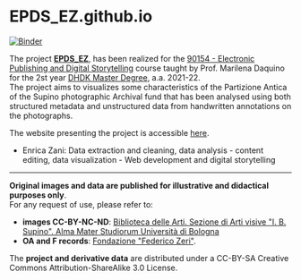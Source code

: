 # EPDS_EZ.github.io
<!--#[![Binder](https://mybinder.org/badge_logo.svg)](https://mybinder.org/v2/gh/enri-ca.github.io/EPDS_EZ/main)-->

[![Binder](https://mybinder.org/badge_logo.svg)](https://mybinder.org/v2/gh/enri-ca/EPDS_EZ/main)

The project <a href="https://enri-ca.github.io/EPDS_EZ/index.html" target="_blank"><b>EPDS_EZ</b></a>, has been realized for the <a href="https://www.unibo.it/it/didattica/insegnamenti/insegnamento/2021/443749" target="_blank">90154 - Electronic Publishing and Digital Storytelling</a> course taught by Prof. Marilena Daquino for the 2st year <a href="https://corsi.unibo.it/2cycle/DigitalHumanitiesKnowledge" target="_blank">DHDK Master Degree</a>, a.a. 2021-22.<br>
The project aims to visualizes some characteristics of the Partizione Antica of the Supino photographic Archival fund that has been analysed using both structured metadata and unstructured data from handwritten annotations on the photographs.
<br>

The website presenting the project is accessible [here](https://enri-ca.github.io/EPDS_EZ/). 

- Enrica Zani: Data extraction and cleaning, data analysis - content editing, data visualization - Web development and digital storytelling

<hr>
<b>Original images and data are published for illustrative and didactical purposes only</b>.</br>
For any request of use, please refer to:
<ul>
 <li><b>images CC-BY-NC-ND</b>: <a href="mailto:abis.arti-av@unibo.it">Biblioteca delle Arti. Sezione di Arti visive "I. B. Supino". Alma Mater Studiorum Università di Bologna</a></li>
 <li><b>OA and F records</b>: <a href="mailto:fondazionezeri.fototeca@unibo.it">Fondazione "Federico Zeri"</a>.</li>
 </ul>

The <b>project and derivative data</b> are distributed under a CC-BY-SA Creative Commons Attribution-ShareAlike 3.0 License.
